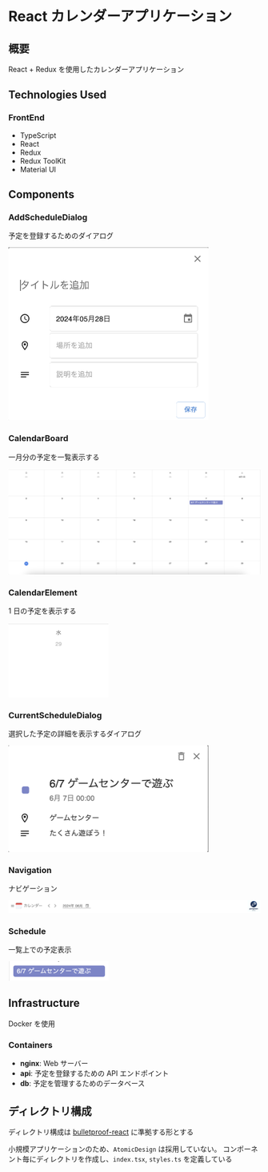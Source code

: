 # React カレンダーアプリケーション

## 概要

React + Redux を使用したカレンダーアプリケーション

## Technologies Used

### FrontEnd

- TypeScript
- React
- Redux
- Redux ToolKit
- Material UI

## Components

### AddScheduleDialog

予定を登録するためのダイアログ

<img src="https://github.com/PenPeen/react_calendar_app/blob/image/front/public/images/AddScheduleDialog.png?raw=true" alt="AddScheduleDialog" width="400"/>

### CalendarBoard

一月分の予定を一覧表示する

<img src="https://github.com/PenPeen/react_calendar_app/blob/image/front/public/images/CalendarBoard.png?raw=true" alt="CalendarBoard" width="600"/>

### CalendarElement

1 日の予定を表示する

<img src="https://github.com/PenPeen/react_calendar_app/blob/image/front/public/images/CalendarElement.png?raw=true" alt="CalendarElement" width="200"/>

### CurrentScheduleDialog

選択した予定の詳細を表示するダイアログ

<img src="https://github.com/PenPeen/react_calendar_app/blob/image/front/public/images/CurrentScheduleDialog.png?raw=true" alt="CurrentScheduleDialog" width="400"/>

### Navigation

ナビゲーション

<img src="https://github.com/PenPeen/react_calendar_app/blob/image/front/public/images/Navigation.png?raw=true" alt="Navigation" width="600"/>

### Schedule

一覧上での予定表示

<img src="https://github.com/PenPeen/react_calendar_app/blob/image/front/public/images/Schedule.png?raw=true" alt="Schedule" width="200"/>

## Infrastructure

Docker を使用

### Containers

- **nginx**: Web サーバー
- **api**: 予定を登録するための API エンドポイント
- **db**: 予定を管理するためのデータベース

## ディレクトリ構成

ディレクトリ構成は [bulletproof-react](https://github.com/alan2207/bulletproof-react/blob/master/docs/project-structure.md) に準拠する形とする

小規模アプリケーションのため、`AtomicDesign` は採用していない。
コンポーネント毎にディレクトリを作成し、`index.tsx`, `styles.ts` を定義している

